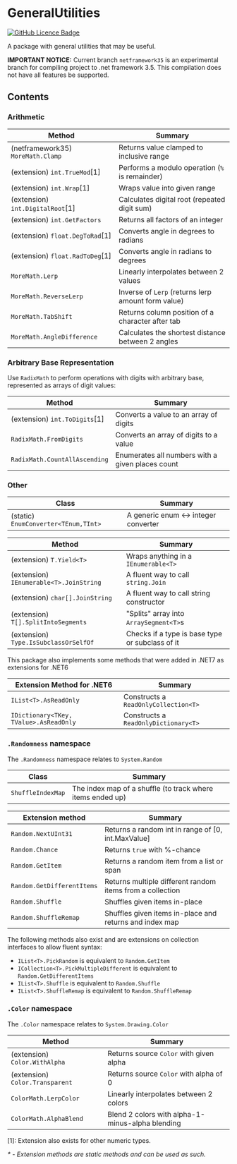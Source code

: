 # GeneralUtilities

[![GitHub Licence Badge](https://img.shields.io/github/license/Rephidock/Rephidock.GeneralUtilities)](https://github.com/Rephidock/Rephidock.GeneralUtilities/blob/main/LICENSE)

 A package with general utilities that may be useful.

**IMPORTANT NOTICE:** Current branch `netframework35` is an experimental branch for compiling project to .net framework 3.5. This compilation does not have all features be supported.

## Contents



### Arithmetic

| Method                            | Summary                                            |
| --------------------------------- | -------------------------------------------------- |
| (netframework35) `MoreMath.Clamp` | Returns value clamped to inclusive range           |
| (extension) `int.TrueMod`[1]      | Performs a modulo operation (`%` is remainder)     |
| (extension) `int.Wrap`[1]         | Wraps value into given range                       |
| (extension) `int.DigitalRoot`[1]  | Calculates digital root (repeated digit sum)       |
| (extension) `int.GetFactors`      | Returns all factors of an integer                  |
| (extension) `float.DegToRad`[1]   | Converts angle in degrees to radians               |
| (extension) `float.RadToDeg`[1]   | Converts angle in radians to degrees               |
| `MoreMath.Lerp`                   | Linearly interpolates between 2 values             |
| `MoreMath.ReverseLerp`            | Inverse of `Lerp` (returns lerp amount form value) |
| `MoreMath.TabShift`               | Returns column position of a character after tab   |
| `MoreMath.AngleDifference`        | Calculates the shortest distance between 2 angles  |



### Arbitrary Base Representation

Use `RadixMath` to perform operations with digits with arbitrary base, represented as arrays of digit values:

| Method                        | Summary                                          |
| ----------------------------- | ------------------------------------------------ |
| (extension) `int.ToDigits`[1] | Converts a value to an array of digits           |
| `RadixMath.FromDigits`        | Converts an array of digits to a value           |
| `RadixMath.CountAllAscending` | Enumerates all numbers with a given places count |



### Other

| Class                                | Summary                              |
| ------------------------------------ | ------------------------------------ |
| (static) `EnumConverter<TEnum,TInt>` | A generic enum <-> integer converter |

| Method                                  | Summary                                         |
| --------------------------------------- | ----------------------------------------------- |
| (extension) `T.Yield<T>`                | Wraps anything in a `IEnumerable<T>`            |
| (extension) `IEnumerable<T>.JoinString` | A fluent way to call `string.Join`              |
| (extension) `char[].JoinString`         | A fluent way to call string constructor         |
| (extension) `T[].SplitIntoSegments`     | "Splits" array into `ArraySegment<T>`s          |
| (extension) `Type.IsSubclassOrSelfOf`   | Checks if a type is base type or subclass of it |



This package also implements some methods that were added in .NET7 as extensions for .NET6

| Extension Method for .NET6             | Summary                              |
| -------------------------------------- | ------------------------------------ |
| `IList<T>.AsReadOnly`                  | Constructs a `ReadOnlyCollection<T>` |
| `IDictionary<TKey, TValue>.AsReadOnly` | Constructs a `ReadOnlyDictionary<T>` |



### `.Randomness` namespace

The `.Randomness` namespace relates to `System.Random`

| Class             | Summary                                                    |
| ----------------- | ---------------------------------------------------------- |
| `ShuffleIndexMap` | The index map of a shuffle (to track where items ended up) |

| Extension method           | Summary                                                   |
| -------------------------- | --------------------------------------------------------- |
| `Random.NextUInt31`        | Returns a random int in range of [0, int.MaxValue]        |
| `Random.Chance`            | Returns `true` with %-chance                              |
| `Random.GetItem`           | Returns a random item from a list or span                 |
| `Random.GetDifferentItems` | Returns multiple different random items from a collection |
| `Random.Shuffle`           | Shuffles given items in-place                             |
| `Random.ShuffleRemap`      | Shuffles given items in-place and returns and index map   |

The following methods also exist and are extensions on collection interfaces to allow fluent syntax:

- `IList<T>.PickRandom` is equivalent to `Random.GetItem`
- `ICollection<T>.PickMultipleDifferent` is equivalent to `Random.GetDifferentItems`
- `IList<T>.Shuffle` is equivalent to `Random.Shuffle`
- `IList<T>.ShuffleRemap` is equivalent to `Random.ShuffleRemap`



### `.Color` namespace

The `.Color` namespace relates to `System.Drawing.Color`

| Method                          | Summary                                          |
| ------------------------------- | ------------------------------------------------ |
| (extension) `Color.WithAlpha`   | Returns source `Color` with given alpha          |
| (extension) `Color.Transparent` | Returns source `Color` with alpha of 0           |
| `ColorMath.LerpColor`           | Linearly interpolates between 2 colors           |
| `ColorMath.AlphaBlend`          | Blend 2 colors with alpha-1-minus-alpha blending |



[1]: Extension also exists for other numeric types.

*\* - Extension methods are static methods and can be used as such.*
